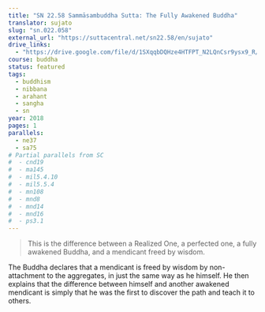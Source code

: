 ```yaml
---
title: "SN 22.58 Sammāsambuddha Sutta: The Fully Awakened Buddha"
translator: sujato
slug: "sn.022.058"
external_url: "https://suttacentral.net/sn22.58/en/sujato"
drive_links:
  - "https://drive.google.com/file/d/1SXqqbDQHze4HTFPT_N2LQnCsr9ysx9_R/view?usp=drivesdk"
course: buddha
status: featured
tags:
  - buddhism
  - nibbana
  - arahant
  - sangha
  - sn
year: 2018
pages: 1
parallels:
  - ne37
  - sa75
# Partial parallels from SC
#  - cnd19
#  - ma145
#  - mil5.4.10
#  - mil5.5.4
#  - mn108
#  - mnd8
#  - mnd14
#  - mnd16
#  - ps3.1
---
```


> This is the difference between a Realized One, a perfected one, a fully awakened Buddha, and a mendicant freed by wisdom.

The Buddha declares that a mendicant is freed by wisdom by non-attachment to the aggregates, in just the same way as he himself. He then explains that the difference between himself and another awakened mendicant is simply that he was the first to discover the path and teach it to others.
